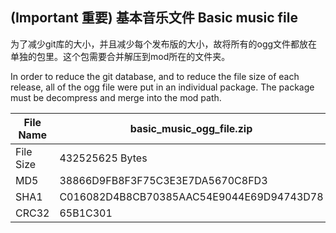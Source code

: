## (Important 重要) 基本音乐文件 Basic music file

为了减少git库的大小，并且减少每个发布版的大小，故将所有的ogg文件都放在单独的包里。这个包需要合并解压到mod所在的文件夹。

In order to reduce the git database, and to reduce the file size of each release, all of the ogg file were put in an individual package. The package must be decompress and merge into the mod path.

| File Name | basic_music_ogg_file.zip                 |
| --------- | ---------------------------------------- |
| File Size | 432525625 Bytes                          |
| MD5       | 38866D9FB8F3F75C3E3E7DA5670C8FD3         |
| SHA1      | C016082D4B8CB70385AAC54E9044E69D94743D78 |
| CRC32     | 65B1C301                                 |

